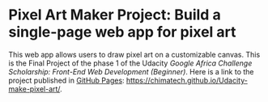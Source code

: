 # Pixel Art Maker Project: Build a single-page web app for pixel art

This web app allows users to draw pixel art on a customizable canvas.
This is the Final Project of the phase 1 of the Udacity _Google Africa Challenge Scholarship: Front-End Web Development (Beginner)_.
Here is a link to the project published in [GitHub Pages](https://chimatech.github.io/Udacity-make-pixel-art/): https://chimatech.github.io/Udacity-make-pixel-art/.